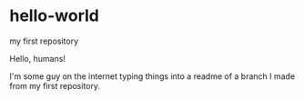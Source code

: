 # hello-world
my first repository

Hello, humans!

I'm some guy on the internet typing things into a readme of a branch I made from my first repository.
